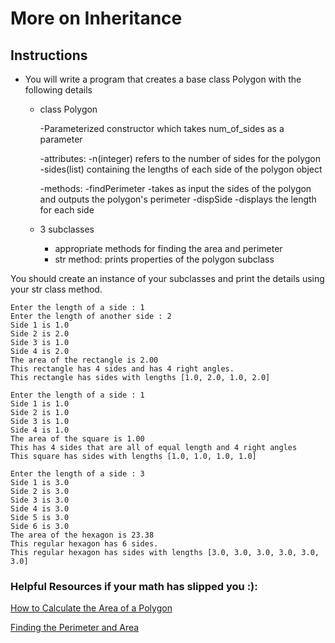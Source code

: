# More on Inheritance

## Instructions
- You will write a program that creates a base class Polygon with the following details
   - class Polygon 
      
      -Parameterized constructor which takes num_of_sides as a parameter
      
      -attributes: 
         -n(integer) refers to the number of sides for the polygon
         -sides(list) containing the lengths of each side of the polygon object
      
      -methods: 
         -findPerimeter
            -takes as input the sides of the polygon and outputs the polygon's perimeter
        -dispSide
            -displays the length for each side
   - 3 subclasses
      - appropriate methods for finding the area and perimeter
      - str method: prints properties of the polygon subclass
      
You should create an instance of your subclasses and print the details using your str class method. 
```Example: 
Enter the length of a side : 1
Enter the length of another side : 2
Side 1 is 1.0
Side 2 is 2.0
Side 3 is 1.0
Side 4 is 2.0
The area of the rectangle is 2.00
This rectangle has 4 sides and has 4 right angles.
This rectangle has sides with lengths [1.0, 2.0, 1.0, 2.0]

Enter the length of a side : 1
Side 1 is 1.0
Side 2 is 1.0
Side 3 is 1.0
Side 4 is 1.0
The area of the square is 1.00
This has 4 sides that are all of equal length and 4 right angles
This square has sides with lengths [1.0, 1.0, 1.0, 1.0] 

Enter the length of a side : 3
Side 1 is 3.0
Side 2 is 3.0
Side 3 is 3.0
Side 4 is 3.0
Side 5 is 3.0
Side 6 is 3.0
The area of the hexagon is 23.38
This regular hexagon has 6 sides.
This regular hexagon has sides with lengths [3.0, 3.0, 3.0, 3.0, 3.0, 3.0] 
```

### Helpful Resources if your math has slipped you :):

[How to Calculate the Area of a Polygon](https://www.wikihow.com/Calculate-the-Area-of-a-Polygon#targetText=To%20find%20the%20area%20of%20a%20regular%20polygon%2C%20all%20you,is%20perpendicular%20to%20that%20side)

[Finding the Perimeter and Area](https://www.montereyinstitute.org/courses/DevelopmentalMath/COURSE_TEXT2_RESOURCE/U07_L2_T2_text_final.html)
